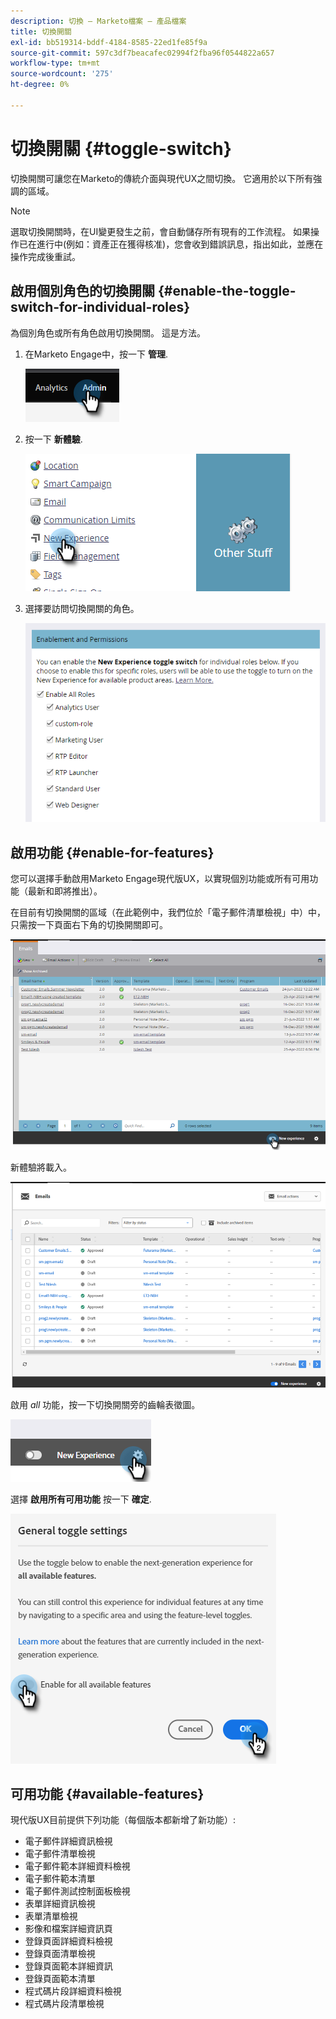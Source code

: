 ```yaml
---
description: 切換 — Marketo檔案 — 產品檔案
title: 切換開關
exl-id: bb519314-bddf-4184-8585-22ed1fe85f9a
source-git-commit: 597c3df7beacafec02994f2fba96f0544822a657
workflow-type: tm+mt
source-wordcount: '275'
ht-degree: 0%

---
```


# 切換開關 {#toggle-switch}

切換開關可讓您在Marketo的傳統介面與現代UX之間切換。 它適用於以下所有強調的區域。

>[!NOTE]
>
>選取切換開關時，在UI變更發生之前，會自動儲存所有現有的工作流程。 如果操作已在進行中(例如：資產正在獲得核准)，您會收到錯誤訊息，指出如此，並應在操作完成後重試。

## 啟用個別角色的切換開關 {#enable-the-toggle-switch-for-individual-roles}

為個別角色或所有角色啟用切換開關。 這是方法。

1. 在Marketo Engage中，按一下 **管理**.

   ![](assets/toggle-switch-1.png)

1. 按一下 **新體驗**.

   ![](assets/toggle-switch-2.png)

1. 選擇要訪問切換開關的角色。

   ![](assets/toggle-switch-3.png)

## 啟用功能 {#enable-for-features}

您可以選擇手動啟用Marketo Engage現代版UX，以實現個別功能或所有可用功能（最新和即將推出）。

在目前有切換開關的區域（在此範例中，我們位於「電子郵件清單檢視」中）中，只需按一下頁面右下角的切換開關即可。

![](assets/toggle-switch-4.png)

新體驗將載入。

![](assets/toggle-switch-5.png)

啟用 _all_ 功能，按一下切換開關旁的齒輪表徵圖。

![](assets/toggle-switch-6.png)

選擇 **啟用所有可用功能** 按一下 **確定**.

![](assets/toggle-switch-7.png)

## 可用功能 {#available-features}

現代版UX目前提供下列功能（每個版本都新增了新功能）:

* 電子郵件詳細資訊檢視
* 電子郵件清單檢視
* 電子郵件範本詳細資料檢視
* 電子郵件範本清單
* 電子郵件測試控制面板檢視
* 表單詳細資訊檢視
* 表單清單檢視
* 影像和檔案詳細資訊頁
* 登錄頁面詳細資料檢視
* 登錄頁面清單檢視
* 登錄頁面範本詳細資訊
* 登錄頁面範本清單
* 程式碼片段詳細資料檢視
* 程式碼片段清單檢視



